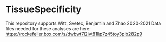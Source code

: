 # TissueSpecificity
This repository supports Witt, Svetec, Benjamin and Zhao 2020-2021
Data files needed for these analyses are here: https://rockefeller.box.com/s/dwbwt7i2ivt81llp7z45toy3pib282p9
